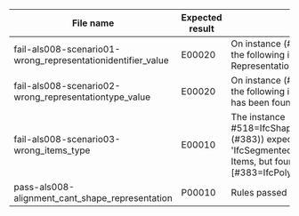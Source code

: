 | File name                                                   | Expected result | Error log                                                                                                                                                                               | Description                                               |
|-------------------------------------------------------------|-----------------|-----------------------------------------------------------------------------------------------------------------------------------------------------------------------------------------|-----------------------------------------------------------|
| fail-als008-scenario01-wrong_representationidentifier_value | E00020          | On instance (#518=IfcShapeRepresentat...383)),) the following invalid value for RepresentationIdentifier has been found: Profile                                                        | The expected RepresentationIdentifier value was Axis.     |
| fail-als008-scenario02-wrong_representationtype_value       | E00020          | On instance (#518=IfcShapeRepresentat...383)),) the following invalid value for RepresentationType has been found: Curve2D                                                              | The expected RepresentationType value was Curve3D.        |
| fail-als008-scenario03-wrong_items_type                     | E00010          | The instance #518=IfcShapeRepresentation(#17,'Axis','Curve3D',(#383)) expected type 'IfcSegmentedReferenceCurve' for the attribute Items, but found [#383=IfcPolyline((#384,#...#496))] | The expected type of Items was IfcSegmentedReferenceCurve |
| pass-als008-alignment_cant_shape_representation             | P00010          | Rules passed                                                                                                                                                                            |
